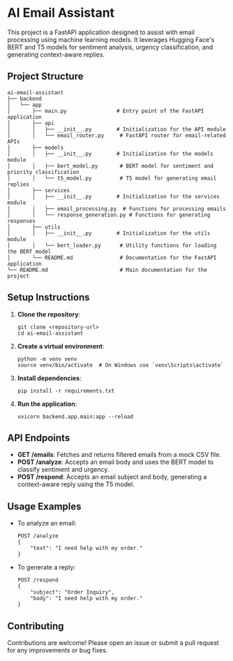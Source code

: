 # AI Email Assistant

This project is a FastAPI application designed to assist with email processing using machine learning models. It leverages Hugging Face's BERT and T5 models for sentiment analysis, urgency classification, and generating context-aware replies.

## Project Structure

```
ai-email-assistant
├── backend
│   └── app
│       ├── main.py                # Entry point of the FastAPI application
│       ├── api
│       │   ├── __init__.py        # Initialization for the API module
│       │   └── email_router.py     # FastAPI router for email-related APIs
│       ├── models
│       │   ├── __init__.py        # Initialization for the models module
│       │   ├── bert_model.py       # BERT model for sentiment and priority classification
│       │   └── t5_model.py         # T5 model for generating email replies
│       ├── services
│       │   ├── __init__.py        # Initialization for the services module
│       │   ├── email_processing.py  # Functions for processing emails
│       │   └── response_generation.py # Functions for generating responses
│       ├── utils
│       │   ├── __init__.py        # Initialization for the utils module
│       │   └── bert_loader.py      # Utility functions for loading the BERT model
│       └── README.md               # Documentation for the FastAPI application
└── README.md                       # Main documentation for the project
```

## Setup Instructions

1. **Clone the repository**:
   ```
   git clone <repository-url>
   cd ai-email-assistant
   ```

2. **Create a virtual environment**:
   ```
   python -m venv venv
   source venv/bin/activate  # On Windows use `venv\Scripts\activate`
   ```

3. **Install dependencies**:
   ```
   pip install -r requirements.txt
   ```

4. **Run the application**:
   ```
   uvicorn backend.app.main:app --reload
   ```

## API Endpoints

- **GET /emails**: Fetches and returns filtered emails from a mock CSV file.
- **POST /analyze**: Accepts an email body and uses the BERT model to classify sentiment and urgency.
- **POST /respond**: Accepts an email subject and body, generating a context-aware reply using the T5 model.

## Usage Examples

- To analyze an email:
  ```
  POST /analyze
  {
      "text": "I need help with my order."
  }
  ```

- To generate a reply:
  ```
  POST /respond
  {
      "subject": "Order Inquiry",
      "body": "I need help with my order."
  }
  ```

## Contributing

Contributions are welcome! Please open an issue or submit a pull request for any improvements or bug fixes.